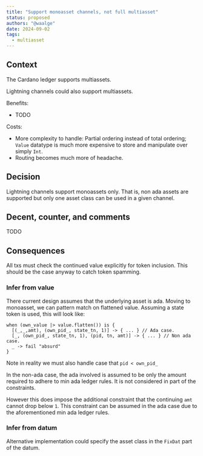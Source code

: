 ```yaml
---
title: "Support monoasset channels, not full multiasset"
status: proposed
authors: "@waalge"
date: 2024-09-02
tags:
  - multiasset
---
```


## Context

The Cardano ledger supports multiassets.

Lightning channels could also support multiassets.

Benefits:

- TODO

Costs:

- More complexity to handle: Partial ordering instead of total ordering; `Value`
  datatype is much more expensive to store and manipulate over simply `Int`.
- Routing becomes much more of headache.

## Decision

Lightning channels support monoassets only. That is, non ada assets are
supported but only one asset class can be used in a given channel.

## Decent, counter, and comments

TODO

## Consequences

All txs must check the continued value explicitly for token inclusion. This
should be the case anyway to catch token spamming.

### Infer from value

There current design assumes that the underlying asset is ada. Moving to
monoasset, we can pattern match on flattened value. Assuming a state token is
used, this will look like:

```aiken
when (own_value |> value.flatten()) is {
  [(_,_,amt), (own_pid_, state_tn, 1)] -> { ... } // Ada case.
  [_, (own_pid_, state_tn, 1), (pid, tn, amt)] -> { ... } // Non ada case.
  _ -> fail "absurd"
}
```

Note in reality we must also handle case that `pid < own_pid_`

In the non-ada case, the ada involved is assumed to be only the amount required
to adhere to min ada ledger rules. It is not considered in part of the
constraints.

However this does impose the additional constraint that the continuing `amt`
cannot drop below `1`. This constraint can be assumed in the ada case due to the
aforementioned min ada ledger rules.

### Infer from datum

Alternative implementation could specify the asset class in the `FixDat` part of
the datum.
